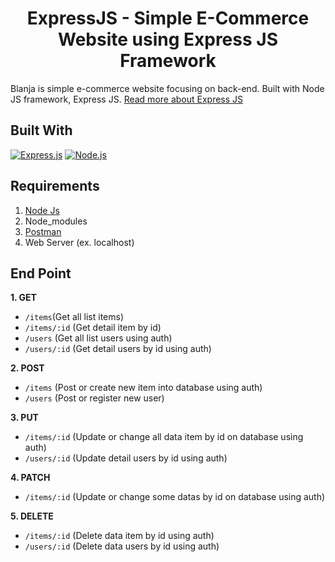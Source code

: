 <h1 align="center">ExpressJS - Simple E-Commerce Website using Express JS Framework</h1>



Blanja is simple e-commerce website focusing on back-end. Built with Node JS framework, Express JS. [Read more about Express JS](https://en.wikipedia.org/wiki/Express.js)

## Built With
[![Express.js](https://img.shields.io/badge/Express.js-4.17.x-orange.svg?style=rounded-square)](https://expressjs.com/en/starter/installing.html)
[![Node.js](https://img.shields.io/badge/Node.js-v.12.18-green.svg?style=rounded-square)](https://nodejs.org/)

## Requirements
1. <a href="https://nodejs.org/en/download/">Node Js</a>
2. Node_modules
3. <a href="https://www.getpostman.com/">Postman</a>
4. Web Server (ex. localhost)

## End Point
**1. GET**

* `/items`(Get all list items)
* `/items/:id` (Get detail item by id)
* `/users` (Get all list users using auth)
* `/users/:id` (Get detail users by id using auth)

**2. POST**

* `/items` (Post or create new item into database using auth)
* `/users` (Post or register new user)

**3. PUT** 

* `/items/:id` (Update or change all data item by id on database using auth)
* `/users/:id` (Update detail users by id using auth)

**4. PATCH**

* `/items/:id` (Update or change some datas by id on database using auth)

**5. DELETE**

* `/items/:id` (Delete data item by id using auth)
* `/users/:id` (Delete data users by id using auth)
